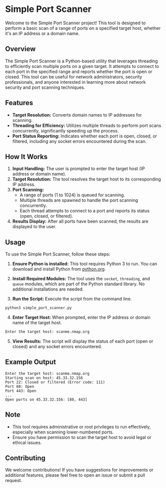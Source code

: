 # Simple Port Scanner

Welcome to the Simple Port Scanner project! This tool is designed to perform a basic scan of a range of ports on a specified target host, whether it's an IP address or a domain name. 

## Overview

The Simple Port Scanner is a Python-based utility that leverages threading to efficiently scan multiple ports on a given target. It attempts to connect to each port in the specified range and reports whether the port is open or closed. This tool can be useful for network administrators, security professionals, and anyone interested in learning more about network security and port scanning techniques.

## Features

- **Target Resolution:** Converts domain names to IP addresses for scanning.
- **Threading for Efficiency:** Utilizes multiple threads to perform port scans concurrently, significantly speeding up the process.
- **Port Status Reporting:** Indicates whether each port is open, closed, or filtered, including any socket errors encountered during the scan.

## How It Works

1. **Input Handling:** The user is prompted to enter the target host (IP address or domain name).
2. **Target Resolution:** The tool resolves the target host to its corresponding IP address.
3. **Port Scanning:** 
    - A range of ports (1 to 1024) is queued for scanning.
    - Multiple threads are spawned to handle the port scanning concurrently.
    - Each thread attempts to connect to a port and reports its status (open, closed, or filtered).
4. **Results Display:** After all ports have been scanned, the results are displayed to the user.

## Usage

To use the Simple Port Scanner, follow these steps:

1. **Ensure Python is installed:** This tool requires Python 3 to run. You can download and install Python from [python.org](https://www.python.org/).

2. **Install Required Modules:** The tool uses the `socket`, `threading`, and `queue` modules, which are part of the Python standard library. No additional installations are needed.

3. **Run the Script:** Execute the script from the command line.

```bash
python3 simple_port_scanner.py
```

4. **Enter Target Host:** When prompted, enter the IP address or domain name of the target host.

```bash
Enter the target host: scanme.nmap.org
```

5. **View Results:** The script will display the status of each port (open or closed) and any socket errors encountered.

## Example Output

```plaintext
Enter the target host: scanme.nmap.org
Starting scan on host: 45.33.32.156
Port 22: Closed or filtered (Error code: 111)
Port 80: Open
Port 443: Open
...
Open ports on 45.33.32.156: [80, 443]
```

## Note

- This tool requires administrative or root privileges to run effectively, especially when scanning lower-numbered ports.
- Ensure you have permission to scan the target host to avoid legal or ethical issues.

## Contributing

We welcome contributions! If you have suggestions for improvements or additional features, please feel free to open an issue or submit a pull request.
